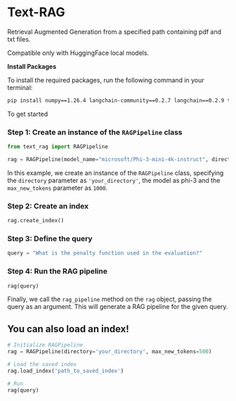 # Text-RAG
Retrieval Augmented Generation from a specified path containing pdf and txt files.

Compatible only with HuggingFace local models.

**Install Packages**

To install the required packages, run the following command in your terminal:
```bash
pip install numpy==1.26.4 langchain-community==0.2.7 langchain==0.2.9 transformers==4.42.4 torch==2.3.1
```
To get started
### Step 1: Create an instance of the `RAGPipeline` class
```python
from text_rag import RAGPipeline

rag = RAGPipeline(model_name="microsoft/Phi-3-mini-4k-instruct", directory='your_directory', max_new_tokens=1000)
```
In this example, we create an instance of the `RAGPipeline` class, specifying the `directory` parameter as `'your_directory'`, the model as phi-3 and the `max_new_tokens` parameter as `1000`.

### Step 2: Create an index
```python
rag.create_index()
```

### Step 3: Define the query
```python
query = "What is the penalty function used in the evaluation?"
```

### Step 4: Run the RAG pipeline
```python
rag(query)
```
Finally, we call the `rag_pipeline` method on the `rag` object, passing the query as an argument. This will generate a RAG pipeline for the given query.

## You can also load an index!

```python
# Initialize RAGPipeline
rag = RAGPipeline(directory='your_directory', max_new_tokens=500)

# Load the saved index
rag.load_index('path_to_saved_index')

# Run
rag(query)
```